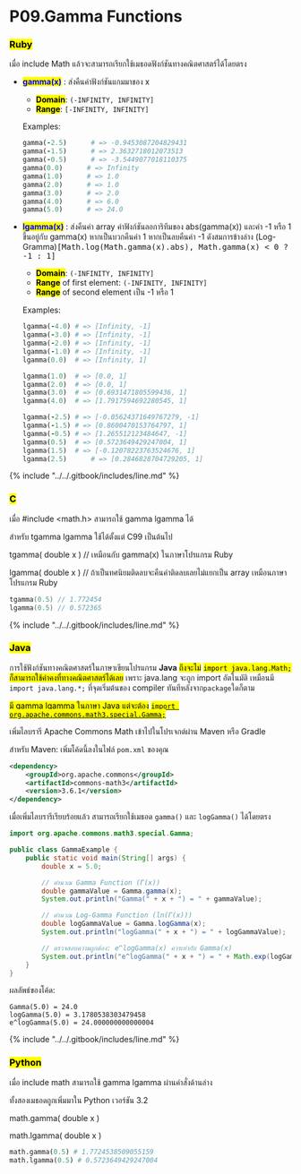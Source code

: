 # P09.Gamma Functions

### <mark style="color:$danger;">Ruby</mark>

เมื่อ include Math แล้วจะสามารถเรียกใช้เมธอดฟังก์ชันทางคณิตศาสตร์ได้โดยตรง

*   <mark style="color:blue;">**gamma(x)**</mark> : ส่งคืนค่าฟังก์ชันแกมมาของ x

    * <mark style="color:$success;">**Domain**</mark>: `(-INFINITY, INFINITY]`
    * <mark style="color:$warning;">**Range**</mark>: `[-INFINITY, INFINITY]`&#x20;

    Examples:

    ```ruby
    gamma(-2.5)      # => -0.9453087204829431
    gamma(-1.5)      # => 2.3632718012073513
    gamma(-0.5)      # => -3.5449077018110375
    gamma(0.0)      # => Infinity
    gamma(1.0)      # => 1.0
    gamma(2.0)      # => 1.0
    gamma(3.0)      # => 2.0
    gamma(4.0)      # => 6.0
    gamma(5.0)      # => 24.0
    ```
*   <mark style="color:blue;">**lgamma(x)**</mark> : ส่งคืนค่า array ค่าฟังก์ชันลอการิทึมของ abs(gamma(x)) และค่า -1 หรือ 1 ขึ้นอยู่กับ gamma(x) หากเป็นบวกคืนค่า 1 หากเป็นลบคืนค่า -1 ดังสมการข้างล่าง (Log-Gramma)<kbd>\[Math.log(Math.gamma(x).abs), Math.gamma(x) < 0 ? -1 : 1]</kbd>

    * <mark style="color:$success;">**Domain**</mark>: `(-INFINITY, INFINITY]`&#x20;
    * <mark style="color:$warning;">**Range**</mark> of first element: `(-INFINITY, INFINITY]`
    * <mark style="color:$warning;">**Range**</mark> of second element เป็น -1 หรือ 1

    Examples:

    ```ruby
    lgamma(-4.0) # => [Infinity, -1]
    lgamma(-3.0) # => [Infinity, -1]
    lgamma(-2.0) # => [Infinity, -1]
    lgamma(-1.0) # => [Infinity, -1]
    lgamma(0.0)  # => [Infinity, 1]

    lgamma(1.0)  # => [0.0, 1]
    lgamma(2.0)  # => [0.0, 1]
    lgamma(3.0)  # => [0.6931471805599436, 1]
    lgamma(4.0)  # => [1.7917594692280545, 1]

    lgamma(-2.5) # => [-0.05624371649767279, -1]
    lgamma(-1.5) # => [0.8600470153764797, 1]
    lgamma(-0.5) # => [1.265512123484647, -1]
    lgamma(0.5)  # => [0.5723649429247004, 1]
    lgamma(1.5)  # => [-0.12078223763524676, 1]
    lgamma(2.5)      # => [0.2846828704729205, 1]
    ```

{% include "../../.gitbook/includes/line.md" %}

### <mark style="color:$danger;">C</mark>

เมื่อ #include \<math.h> สามารถใช้ gamma lgamma ได้

สำหรับ tgamma lgamma ใช้ได้ตั้งแต่ C99 เป็นต้นไป

tgamma( double x ) // เหมือนกับ gamma(x) ในภาษาโปรแกรม Ruby

lgamma( double x ) // ถ้าเป็นทศนิยมติดลบจะคืนค่าติดลบเลยไม่แยกเป็น array เหมือนภาษาโปรแกรม Ruby

```c
tgamma(0.5) // 1.772454
lgamma(0.5) // 0.572365
```

{% include "../../.gitbook/includes/line.md" %}

### <mark style="color:$danger;">Java</mark>

การใช้ฟังก์ชันทางคณิตศาสตร์ในภาษาเขียนโปรแกรม **Java** <mark style="color:$info;">ถึงจะไม่</mark> <mark style="color:$info;"></mark><mark style="color:$info;">`import java.lang.Math;`</mark> <mark style="color:$info;"></mark><mark style="color:$info;">ก็สามารถใช้ค่าคงที่ทางคณิตศาสตร์ได้เลย</mark> เพราะ java.lang จะถูก import อัตโนมัติ เหมือนมี `import java.lang.*;` ที่จุดเริ่มต้นของ compiler ทันทีหลังจาก`package`ใดก็ตาม

[<mark style="color:$info;">มี gamma lgamma ในภาษา Java แต่จะต้อง</mark> <mark style="color:$info;"></mark><mark style="color:$info;">`import org.apache.commons.math3.special.Gamma;`</mark>](https://commons.apache.org/proper/commons-math/javadocs/api-3.6.1/org/apache/commons/math3/special/Gamma.html)

เพิ่มไลบรารี Apache Commons Math เข้าไปในโปรเจกต์ผ่าน Maven หรือ Gradle

สำหรับ Maven: เพิ่มโค้ดนี้ลงในไฟล์ `pom.xml` ของคุณ

```xml
<dependency>
    <groupId>org.apache.commons</groupId>
    <artifactId>commons-math3</artifactId>
    <version>3.6.1</version>
</dependency>
```

เมื่อเพิ่มไลบรารีเรียบร้อยแล้ว สามารถเรียกใช้เมธอด `gamma()` และ `logGamma()` ได้โดยตรง

```java
import org.apache.commons.math3.special.Gamma;

public class GammaExample {
    public static void main(String[] args) {
        double x = 5.0;

        // คำนวณ Gamma Function (Γ(x))
        double gammaValue = Gamma.gamma(x);
        System.out.println("Gamma(" + x + ") = " + gammaValue);

        // คำนวณ Log-Gamma Function (ln(Γ(x)))
        double logGammaValue = Gamma.logGamma(x);
        System.out.println("logGamma(" + x + ") = " + logGammaValue);

        // ตรวจสอบความถูกต้อง: e^logGamma(x) ควรเท่ากับ Gamma(x)
        System.out.println("e^logGamma(" + x + ") = " + Math.exp(logGammaValue));
    }
}
```

ผลลัพธ์ของโค้ด:

```
Gamma(5.0) = 24.0
logGamma(5.0) = 3.1780538303479458
e^logGamma(5.0) = 24.000000000000004
```

{% include "../../.gitbook/includes/line.md" %}

### <mark style="color:$danger;">Python</mark>

เมื่อ include math สามารถใช้ gamma lgamma ผ่านคำสั่งด้านล่าง

ทั้งสองเมธอดถูกเพิ่มมาใน Python เวอร์ชัน 3.2

math.gamma( double x )

math.lgamma( double x )

```python
math.gamma(0.5) # 1.7724538509055159
math.lgamma(0.5) # 0.5723649429247004
```
